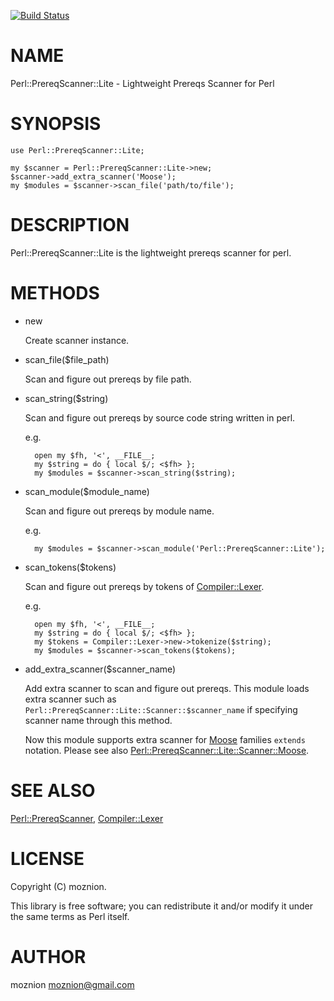 [![Build Status](https://travis-ci.org/moznion/Perl-PrereqScanner-Lite.png?branch=master)](https://travis-ci.org/moznion/Perl-PrereqScanner-Lite)
# NAME

Perl::PrereqScanner::Lite - Lightweight Prereqs Scanner for Perl

# SYNOPSIS

    use Perl::PrereqScanner::Lite;

    my $scanner = Perl::PrereqScanner::Lite->new;
    $scanner->add_extra_scanner('Moose');
    my $modules = $scanner->scan_file('path/to/file');

# DESCRIPTION

Perl::PrereqScanner::Lite is the lightweight prereqs scanner for perl.

# METHODS

- new

    Create scanner instance.

- scan\_file($file\_path)

    Scan and figure out prereqs by file path.

- scan\_string($string)

    Scan and figure out prereqs by source code string written in perl.

    e.g.

        open my $fh, '<', __FILE__;
        my $string = do { local $/; <$fh> };
        my $modules = $scanner->scan_string($string);

- scan\_module($module\_name)

    Scan and figure out prereqs by module name.

    e.g.

        my $modules = $scanner->scan_module('Perl::PrereqScanner::Lite');

- scan\_tokens($tokens)

    Scan and figure out prereqs by tokens of [Compiler::Lexer](https://metacpan.org/pod/Compiler::Lexer).

    e.g.

        open my $fh, '<', __FILE__;
        my $string = do { local $/; <$fh> };
        my $tokens = Compiler::Lexer->new->tokenize($string);
        my $modules = $scanner->scan_tokens($tokens);

- add\_extra\_scanner($scanner\_name)

    Add extra scanner to scan and figure out prereqs. This module loads extra scanner such as `Perl::PrereqScanner::Lite::Scanner::$scanner_name` if specifying scanner name through this method.

    Now this module supports extra scanner for [Moose](https://metacpan.org/pod/Moose) families `extends` notation.
    Please see also [Perl::PrereqScanner::Lite::Scanner::Moose](https://metacpan.org/pod/Perl::PrereqScanner::Lite::Scanner::Moose).

# SEE ALSO

[Perl::PrereqScanner](https://metacpan.org/pod/Perl::PrereqScanner), [Compiler::Lexer](https://metacpan.org/pod/Compiler::Lexer)

# LICENSE

Copyright (C) moznion.

This library is free software; you can redistribute it and/or modify
it under the same terms as Perl itself.

# AUTHOR

moznion <moznion@gmail.com>
